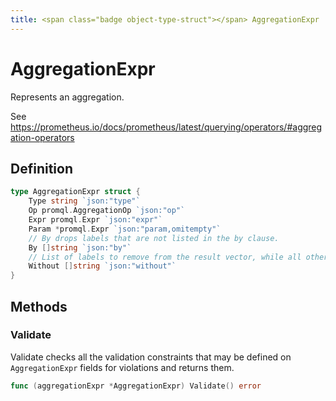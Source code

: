```yaml
---
title: <span class="badge object-type-struct"></span> AggregationExpr
---
```

# <span class="badge object-type-struct"></span> AggregationExpr

Represents an aggregation.

See https://prometheus.io/docs/prometheus/latest/querying/operators/#aggregation-operators

## Definition

```go
type AggregationExpr struct {
    Type string `json:"type"`
    Op promql.AggregationOp `json:"op"`
    Expr promql.Expr `json:"expr"`
    Param *promql.Expr `json:"param,omitempty"`
    // By drops labels that are not listed in the by clause.
    By []string `json:"by"`
    // List of labels to remove from the result vector, while all other labels are preserved in the output.
    Without []string `json:"without"`
}
```
## Methods

### <span class="badge object-method"></span> Validate

Validate checks all the validation constraints that may be defined on `AggregationExpr` fields for violations and returns them.

```go
func (aggregationExpr *AggregationExpr) Validate() error
```

